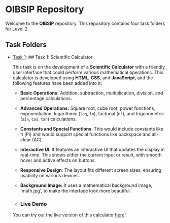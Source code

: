 # OIBSIP Repository

Welcome to the **OIBSIP** repository. This repository contains four task folders for Level 2.

## Task Folders

<ul>
  <li><a href="https://github.com/Ankit-Singh1234/OIBSIP/tree/main/TASK%201%20Calculator">Task 1</a>: ## Task 1: Scientific Calculator

This task is on the development of a **Scientific Calculator** with a friendly user interface that could perform various mathematical operations. This calculator is developed using **HTML**, **CSS**, and **JavaScript**, and the following features have been added into it:

- **Basic Operations:** Addition, subtraction, multiplication, division, and percentage calculations.
- **Advanced Operations:** Square root, cube root, power functions, exponentiation, logarithmic (`log`, `ln`), factorial (`n!`), and trigonometric (`sin`, `cos`, `tan`) calculations.
- **Constants and Special Functions**: This would include constants like π (Pi) and would support special functions like backspace and all-clear (AC).
- **Interactive UI**: It features an interactive UI that updates the display in real-time. This shows either the current input or result, with smooth hover and active effects on buttons.
- **Responsive Design**: The layout fits different screen sizes, ensuring usability on various devices.
- **Background Image:** It uses a mathematical background image, 'math.jpg', to make the interface look more beautiful.

- ### Live Demo

You can try out the live version of this calculator [here](https://Ankit-Singh1234.github.io/OIBSIP/Task1/)!



</li>
